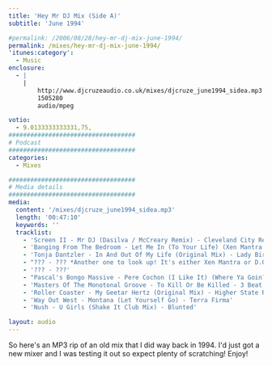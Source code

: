 ```yaml
---
title: 'Hey Mr DJ Mix (Side A)'
subtitle: 'June 1994'

#permalink: /2006/08/28/hey-mr-dj-mix-june-1994/
permalink: /mixes/hey-mr-dj-mix-june-1994/
'itunes:category':
  - Music
enclosure:
  - |
    |
        http://www.djcruzeaudio.co.uk/mixes/djcruze_june1994_sidea.mp3
        1505280
        audio/mpeg

votio:
  - 9.0133333333331,75,
###################################
# Podcast
###################################
categories:
  - Mixes

###################################
# Media details
###################################
media:
  content: '/mixes/djcruze_june1994_sidea.mp3'
  length: '00:47:10'
  keywords: ''
  tracklist:
    - 'Screen II - Mr DJ (Dasilva / McCreary Remix) - Cleveland City Records'
    - 'Banging From The Bedroom - Let Me In (To Your Life) (Xen Mantra Revamp) - Gash Records'
    - 'Tonja Dantzler - In And Out Of My Life (Original Mix) - Lady Bird Records'
    - "??? - ??? *Another one to look up! It's either Xen Mantra or D.O.P.*"
    - '??? - ???'
    - "Pascal's Bongo Massive - Pere Cochon (I Like It) (Where Ya Goin? Factory Mix) - Tribal US"
    - 'Masters Of The Monotonal Groove - To Kill Or Be Killed - 3 Beat Music'
    - 'Roller Coaster - My Geetar Hertz (Original Mix) - Higher State Records'
    - 'Way Out West - Montana (Let Yourself Go) - Terra Firma'
    - 'Nush - U Girls (Shake It Club Mix) - Blunted'

layout: audio
---
```


So here's an MP3 rip of an old mix that I did way back in 1994. I'd just got a new mixer and I was testing it out so expect plenty of scratching! Enjoy!
